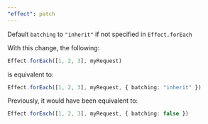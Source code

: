 ```yaml
---
"effect": patch
---
```


Default `batching` to `"inherit"` if not specified in `Effect.forEach`

With this change, the following:

```ts
Effect.forEach([1, 2, 3], myRequest)
```

is equivalent to:

```ts
Effect.forEach([1, 2, 3], myRequest, { batching: "inherit" })
```

Previously, it would have been equivalent to:

```ts
Effect.forEach([1, 2, 3], myRequest, { batching: false })
```
